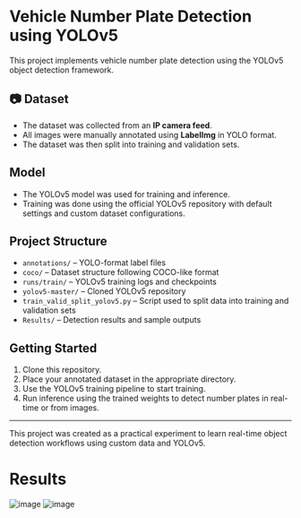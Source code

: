 # Vehicle Number Plate Detection using YOLOv5

This project implements vehicle number plate detection using the YOLOv5 object detection framework.

## 📷 Dataset

- The dataset was collected from an **IP camera feed**.
- All images were manually annotated using **LabelImg** in YOLO format.
- The dataset was then split into training and validation sets.

## Model

- The YOLOv5 model was used for training and inference.
- Training was done using the official YOLOv5 repository with default settings and custom dataset configurations.

## Project Structure

- `annotations/` – YOLO-format label files  
- `coco/` – Dataset structure following COCO-like format  
- `runs/train/` – YOLOv5 training logs and checkpoints  
- `yolov5-master/` – Cloned YOLOv5 repository  
- `train_valid_split_yolov5.py` – Script used to split data into training and validation sets  
- `Results/` – Detection results and sample outputs  

## Getting Started

1. Clone this repository.
2. Place your annotated dataset in the appropriate directory.
3. Use the YOLOv5 training pipeline to start training.
4. Run inference using the trained weights to detect number plates in real-time or from images.

---

This project was created as a practical experiment to learn real-time object detection workflows using custom data and YOLOv5.


# Results
![image](https://github.com/mnusrat786/Vehicle-Number-Plate-Detection-using-Yolov5/assets/45511078/e9cdc4ca-7c8d-445c-8ec9-742203e8c815)
![image](https://github.com/mnusrat786/Vehicle-Number-Plate-Detection-using-Yolov5/assets/45511078/a3fa3dc4-e10d-4e66-9ba1-fdf911c8e9ed)


